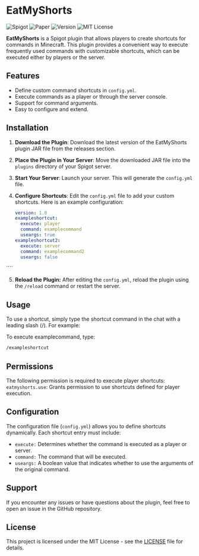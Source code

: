 # EatMyShorts
![Spigot](https://img.shields.io/badge/Spigot-1.21.1-yellow.svg)
![Paper](https://img.shields.io/badge/PaperMC-1.21.1-blue.svg)
![Version](https://img.shields.io/badge/Version-1.0-lightgray.svg)
![MIT License](https://img.shields.io/badge/License-MIT-green.svg)

**EatMyShorts** is a Spigot plugin that allows players to create shortcuts for commands in Minecraft. This plugin provides a convenient way to execute frequently used commands with customizable shortcuts, which can be executed either by players or the server.

## Features

- Define custom command shortcuts in `config.yml`.
- Execute commands as a player or through the server console.
- Support for command arguments.
- Easy to configure and extend.

## Installation

1. **Download the Plugin**: Download the latest version of the EatMyShorts plugin JAR file from the releases section.

2. **Place the Plugin in Your Server**: Move the downloaded JAR file into the `plugins` directory of your Spigot server.

3. **Start Your Server**: Launch your server. This will generate the `config.yml` file.

4. **Configure Shortcuts**: Edit the `config.yml` file to add your custom shortcuts. Here is an example configuration:

   ```yaml
   version: 1.0
   exampleshortcut:
     execute: player
     command: examplecommand
     useargs: true
   exampleshortcut2:
     execute: server
     command: examplecommand2
     useargs: false
´´´´

5. **Reload the Plugin:** After editing the ``config.yml``, reload the plugin using the ``/reload`` command or restart the server.

## Usage

To use a shortcut, simply type the shortcut command in the chat with a leading slash (/). For example:

To execute examplecommand, type:
```bash
/exampleshortcut
````

## Permissions
The following permission is required to execute player shortcuts:
``eatmyshorts.use``: Grants permission to use shortcuts defined for player execution.

## Configuration
The configuration file (``config.yml``) allows you to define shortcuts dynamically. Each shortcut entry must include:

- ``execute:`` Determines whether the command is executed as a player or server.
- ``command:`` The command that will be executed.
- ``useargs:`` A boolean value that indicates whether to use the arguments of the original command.

## Support
If you encounter any issues or have questions about the plugin, feel free to open an issue in the GitHub repository.

## License
This project is licensed under the MIT License - see the [LICENSE](LICENSE) file for details.

